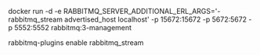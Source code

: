 docker run -d -e RABBITMQ_SERVER_ADDITIONAL_ERL_ARGS='-rabbitmq_stream advertised_host localhost' -p 15672:15672 -p
5672:5672 -p 5552:5552 rabbitmq:3-management

rabbitmq-plugins enable rabbitmq_stream
